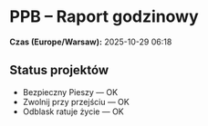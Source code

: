 # PPB – Raport godzinowy
**Czas (Europe/Warsaw):** 2025-10-29 06:18

## Status projektów
- Bezpieczny Pieszy — OK
- Zwolnij przy przejściu — OK
- Odblask ratuje życie — OK

